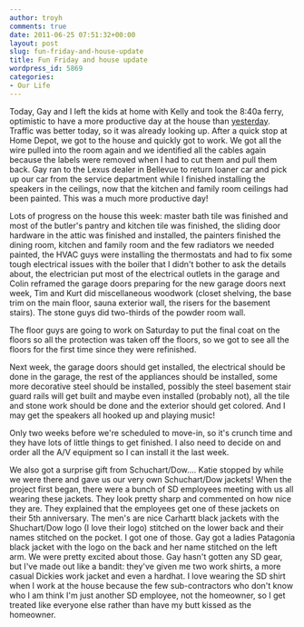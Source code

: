```yaml
---
author: troyh
comments: true
date: 2011-06-25 07:51:32+00:00
layout: post
slug: fun-friday-and-house-update
title: Fun Friday and house update
wordpress_id: 5869
categories:
- Our Life
---
```


Today, Gay and I left the kids at home with Kelly and took the 8:40a ferry, optimistic to have a more productive day at the house than [yesterday](http://troyandgay.com/2011/06/23/tiring-thursday/). Traffic was better today, so it was already looking up. After a quick stop at Home Depot, we got to the house and quickly got to work. We got all the wire pulled into the room again and we identified all the cables again because the labels were removed when I had to cut them and pull them back. Gay ran to the Lexus dealer in Bellevue to return loaner car and pick up our car from the service department while I finished installing the speakers in the ceilings, now that the kitchen and family room ceilings had been painted. This was a much more productive day!

<!-- more -->Lots of progress on the house this week: master bath tile was finished and most of the butler's pantry and kitchen tile was finished, the sliding door hardware in the attic was finished and installed, the painters finished the dining room, kitchen and family room and the few radiators we needed painted, the HVAC guys were installing the thermostats and had to fix some tough electrical issues with the boiler that I didn't bother to ask the details about, the electrician put most of the electrical outlets in the garage and Colin reframed the garage doors preparing for the new garage doors next week, Tim and Kurt did miscellaneous woodwork (closet shelving, the base trim on the main floor, sauna exterior wall, the risers for the basement stairs). The stone guys did two-thirds of the powder room wall.

The floor guys are going to work on Saturday to put the final coat on the floors so all the protection was taken off the floors, so we got to see all the floors for the first time since they were refinished.

Next week, the garage doors should get installed, the electrical should be done in the garage, the rest of the appliances should be installed, some more decorative steel should be installed, possibly the steel basement stair guard rails will get built and maybe even installed (probably not), all the tile and stone work should be done and the exterior should get colored. And I may get the speakers all hooked up and playing music!

Only two weeks before we're scheduled to move-in, so it's crunch time and they have lots of little things to get finished. I also need to decide on and order all the A/V equipment so I can install it the last week.

We also got a surprise gift from Schuchart/Dow.... Katie stopped by while we were there and gave us our very own Schuchart/Dow jackets! When the project first began, there were a bunch of SD employees meeting with us all wearing these jackets. They look pretty sharp and commented on how nice they are. They explained that the employees get one of these jackets on their 5th anniversary. The men's are nice Carhartt black jackets with the Shuchart/Dow logo (I love their logo) stitched on the lower back and their names stitched on the pocket. I got one of those. Gay got a ladies Patagonia black jacket with the logo on the back and her name stitched on the left arm. We were pretty excited about those. Gay hasn't gotten any SD gear, but I've made out like a bandit: they've given me two work shirts, a more casual Dickies work jacket and even a hardhat. I love wearing the SD shirt when I work at the house because the few sub-contractors who don't know who I am think I'm just another SD employee, not the homeowner, so I get treated like everyone else rather than have my butt kissed as the homeowner.


